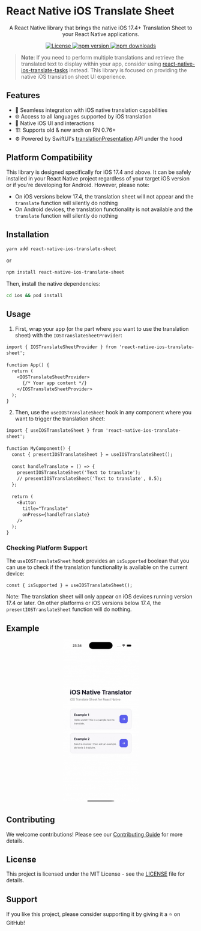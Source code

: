 # React Native iOS Translate Sheet

<p align="center">
  A React Native library that brings the native iOS 17.4+ Translation Sheet to your React Native applications.
</p>

<p align="center">
  <a href="https://github.com/huextrat/react-native-ios-translate-sheet/blob/main/LICENSE">
    <img alt="License" src="https://img.shields.io/badge/license-MIT-blue.svg?style=for-the-badge" />
  </a>
  <a href="https://www.npmjs.com/package/react-native-ios-translate-sheet">
    <img alt="npm version" src="https://img.shields.io/npm/v/react-native-ios-translate-sheet.svg?style=for-the-badge" />
  </a>
  <a href="https://www.npmjs.com/package/react-native-ios-translate-sheet">
    <img alt="npm downloads" src="https://img.shields.io/npm/dm/react-native-ios-translate-sheet.svg?style=for-the-badge" />
  </a>
</p>

> **Note**: If you need to perform multiple translations and retrieve the translated text to display within your app, consider using [react-native-ios-translate-tasks](https://github.com/huextrat/react-native-ios-translate-tasks) instead. This library is focused on providing the native iOS translation sheet UI experience.

## Features

- 🔄 Seamless integration with iOS native translation capabilities
- 🌐 Access to all languages supported by iOS translation
- 📱 Native iOS UI and interactions
- 🏗️ Supports old & new arch on RN 0.76+
- ⚙️ Powered by SwiftUI's [translationPresentation](https://developer.apple.com/documentation/swiftui/view/translationpresentation(ispresented:text:attachmentanchor:arrowedge:replacementaction:)) API under the hood

## Platform Compatibility

This library is designed specifically for iOS 17.4 and above. It can be safely installed in your React Native project regardless of your target iOS version or if you're developing for Android. However, please note:

- On iOS versions below 17.4, the translation sheet will not appear and the `translate` function will silently do nothing
- On Android devices, the translation functionality is not available and the `translate` function will silently do nothing

## Installation

```sh
yarn add react-native-ios-translate-sheet
```
or
```sh
npm install react-native-ios-translate-sheet
```

Then, install the native dependencies:

```sh
cd ios && pod install
```

## Usage

1. First, wrap your app (or the part where you want to use the translation sheet) with the `IOSTranslateSheetProvider`:

```tsx
import { IOSTranslateSheetProvider } from 'react-native-ios-translate-sheet';

function App() {
  return (
    <IOSTranslateSheetProvider>
      {/* Your app content */}
    </IOSTranslateSheetProvider>
  );
}
```

2. Then, use the `useIOSTranslateSheet` hook in any component where you want to trigger the translation sheet:

```tsx
import { useIOSTranslateSheet } from 'react-native-ios-translate-sheet';

function MyComponent() {
  const { presentIOSTranslateSheet } = useIOSTranslateSheet();

  const handleTranslate = () => {
    presentIOSTranslateSheet('Text to translate');
    // presentIOSTranslateSheet('Text to translate', 0.5);
  };

  return (
    <Button
      title="Translate"
      onPress={handleTranslate}
    />
  );
}
```

### Checking Platform Support

The `useIOSTranslateSheet` hook provides an `isSupported` boolean that you can use to check if the translation functionality is available on the current device:

```tsx
const { isSupported } = useIOSTranslateSheet();
```

Note: The translation sheet will only appear on iOS devices running version 17.4 or later. On other platforms or iOS versions below 17.4, the `presentIOSTranslateSheet` function will do nothing.

## Example

<center>
<img src="./resources/demo.gif" width="200">
</center>

## Contributing

We welcome contributions! Please see our [Contributing Guide](CONTRIBUTING.md) for more details.

## License

This project is licensed under the MIT License - see the [LICENSE](LICENSE) file for details.

## Support

If you like this project, please consider supporting it by giving it a ⭐️ on GitHub!
